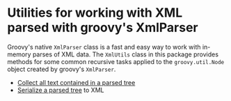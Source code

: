 # Utilities for working with XML parsed with groovy's XmlParser #


Groovy's native `XmlParser` class is a fast and easy way to work with in-memory parses of XML data.  The `XmlUtils` class in this package provides methods for some common recursive tasks applied to the `groovy.util.Node` object created by groovy's `XmlParser`.

- <a concordion:run="concordion" href="collectText/CollectText.html">Collect all text contained in a parsed tree</a>
- <a concordion:run="concordion" href="serialize/Serialize.html">Serialize a parsed tree</a> to XML
